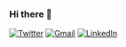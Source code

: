 ### Hi there 👋

[![Twitter](https://img.shields.io/badge/Twitter-1DA1F2?style=for-the-badge&logo=twitter&logoColor=white)](https://twitter.com/morianop)
[![Gmail](https://img.shields.io/badge/-Email-D14836?style=flat&logo=Gmail&logoColor=white&link=mailto:moriano@ieee.org)](mailto:oriano@ieee.org)
[![LinkedIn](https://img.shields.io/badge/-Pablo_Moriano-blue?style=flat&logo=Linkedin&logoColor=white&link=https://www.linkedin.com/in/pablo-moriano-phd-1a949923/)](https://www.linkedin.com/in/pablo-moriano-phd-1a949923/)

<!--
**pmoriano/pmoriano** is a ✨ _special_ ✨ repository because its `README.md` (this file) appears on your GitHub profile.

Here are some ideas to get you started:

- 🔭 I’m currently working on ...
- 🌱 I’m currently learning ...
- 👯 I’m looking to collaborate on ...
- 🤔 I’m looking for help with ...
- 💬 Ask me about ...
- 📫 How to reach me: ...
- 😄 Pronouns: ...
- ⚡ Fun fact: ...
-->
